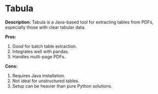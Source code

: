 # Tabula

**Description:**
Tabula is a Java-based tool for extracting tables from PDFs, especially those with clear tabular data.

**Pros:**
1. Good for batch table extraction.
2. Integrates well with pandas.
3. Handles multi-page PDFs.

**Cons:**
1. Requires Java installation.
2. Not ideal for unstructured tables.
3. Setup can be heavier than pure Python solutions.